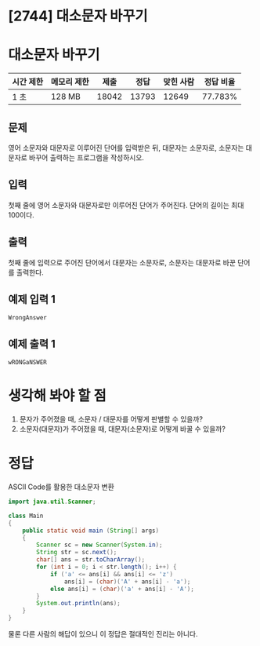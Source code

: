 # [2744] 대소문자 바꾸기

# 대소문자 바꾸기

| 시간 제한 | 메모리 제한 | 제출  | 정답  | 맞힌 사람 | 정답 비율 |
| --- | --- | --- | --- | --- | --- |
| 1 초 | 128 MB | 18042 | 13793 | 12649 | 77.783% |

## 문제

영어 소문자와 대문자로 이루어진 단어를 입력받은 뒤, 대문자는 소문자로, 소문자는 대문자로 바꾸어 출력하는 프로그램을 작성하시오.

## 입력

첫째 줄에 영어 소문자와 대문자로만 이루어진 단어가 주어진다. 단어의 길이는 최대 100이다.

## 출력

첫째 줄에 입력으로 주어진 단어에서 대문자는 소문자로, 소문자는 대문자로 바꾼 단어를 출력한다.

## 예제 입력 1

    WrongAnswer
    

## 예제 출력 1

    wRONGaNSWER
    
# 생각해 봐야 할 점
1. 문자가 주어졌을 때, 소문자 / 대문자를 어떻게 판별할 수 있을까?
2. 소문자(대문자)가 주어졌을 때, 대문자(소문자)로 어떻게 바꿀 수 있을까?


# 정답
ASCII Code를 활용한 대소문자 변환
``` java
import java.util.Scanner;

class Main
{
    public static void main (String[] args)
    {
        Scanner sc = new Scanner(System.in);
        String str = sc.next();
        char[] ans = str.toCharArray();
        for (int i = 0; i < str.length(); i++) {
            if ('a' <= ans[i] && ans[i] <= 'z')
                ans[i] = (char)('A' + ans[i] - 'a');
            else ans[i] = (char)('a' + ans[i] - 'A');
        }
        System.out.println(ans);
    }
}
```

물론 다른 사람의 해답이 있으니 이 정답은 절대적인 진리는 아니다.